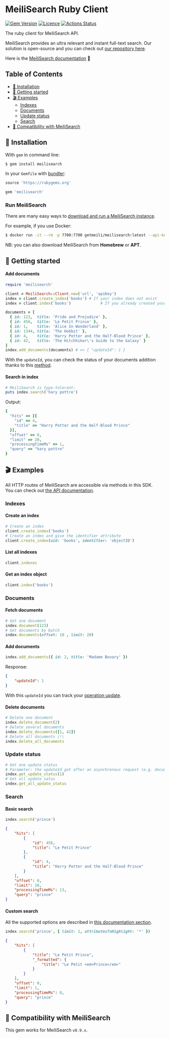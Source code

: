 # MeiliSearch Ruby Client <!-- omit in toc -->

[![Gem Version](https://badge.fury.io/rb/meilisearch.svg)](https://badge.fury.io/rb/meilisearch)
[![Licence](https://img.shields.io/badge/licence-MIT-blue.svg)](https://img.shields.io/badge/licence-MIT-blue.svg)
[![Actions Status](https://github.com/meilisearch/meilisearch-ruby/workflows/Test/badge.svg)](https://github.com/meilisearch/meilisearch-ruby/actions)

The ruby client for MeiliSearch API.

MeiliSearch provides an ultra relevant and instant full-text search. Our solution is open-source and you can check out [our repository here](https://github.com/meilisearch/MeiliDB).

Here is the [MeiliSearch documentation](https://docs.meilisearch.com/) 📖

## Table of Contents <!-- omit in toc -->

- [🔧 Installation](#-installation)
- [🚀 Getting started](#-getting-started)
- [🎬 Examples](#-examples)
  - [Indexes](#indexes)
  - [Documents](#documents)
  - [Update status](#update-status)
  - [Search](#search)
- [🤖 Compatibility with MeiliSearch](#-compatibility-with-meilisearch)

## 🔧 Installation

With `gem` in command line:
```bash
$ gem install meilisearch
```

In your `Gemfile` with [bundler](https://bundler.io/):
```ruby
source 'https://rubygems.org'

gem 'meilisearch'
```

### Run MeiliSearch <!-- omit in toc -->

There are many easy ways to [download and run a MeiliSearch instance](https://docs.meilisearch.com/guides/advanced_guides/binary.html#download-and-launch).

For example, if you use Docker:
```bash
$ docker run -it --rm -p 7700:7700 getmeili/meilisearch:latest --api-key=apiKey
```

NB: you can also download MeiliSearch from **Homebrew** or **APT**.

## 🚀 Getting started

#### Add documents <!-- omit in toc -->

```ruby
require 'meilisearch'

client = MeiliSearch::Client.new('url', 'apiKey')
index = client.create_index('books') # If your index does not exist
index = client.index('books')             # If you already created your index

documents = [
  { id: 123,  title: 'Pride and Prejudice' },
  { id: 456,  title: 'Le Petit Prince' },
  { id: 1,    title: 'Alice In Wonderland' },
  { id: 1344, title: 'The Hobbit' },
  { id: 4,    title: 'Harry Potter and the Half-Blood Prince' },
  { id: 42,   title: 'The Hitchhiker\'s Guide to the Galaxy' }
]
index.add_documents(documents) # => { "updateId": 1 }
```

With the `updateId`, you can check the status of your documents addition thanks to this [method](https://github.com/meilisearch/meilisearch-ruby#update-status).

#### Search in index <!-- omit in toc -->
``` ruby
# MeiliSearch is typo-tolerant:
puts index.search('hary pottre')
```
Output:
```ruby
{
  "hits" => [{
    "id" => 4,
    "title" => "Harry Potter and the Half-Blood Prince"
  }],
  "offset" => 0,
  "limit" => 20,
  "processingTimeMs" => 1,
  "query" => "hary pottre"
}
```

## 🎬 Examples

All HTTP routes of MeiliSearch are accessible via methods in this SDK.</br>
You can check out [the API documentation](https://docs.meilisearch.com/references/).

### Indexes

#### Create an index <!-- omit in toc -->
```ruby
# Create an index
client.create_index('books')
# Create an index and give the identifier attribute
client.create_index(uid: 'books', identifier: 'objectID')
```

#### List all indexes <!-- omit in toc -->
```ruby
client.indexes
```

#### Get an index object <!-- omit in toc -->
```ruby
client.index('books')
```

### Documents

#### Fetch documents <!-- omit in toc -->
```ruby
# Get one document
index.document(123)
# Get documents by batch
index.documents(offset: 10 , limit: 20)
```
#### Add documents <!-- omit in toc -->
```ruby
index.add_documents({ id: 2, title: 'Madame Bovary' })
```

Response:
```json
{
    "updateId": 1
}
```
With this `updateId` you can track your [operation update](#update-status).

#### Delete documents <!-- omit in toc -->
```ruby
# Delete one document
index.delete_document(2)
# Delete several documents
index.delete_documents([1, 42])
# Delete all documents /!\
index.delete_all_documents
```

### Update status
```ruby
# Get one update status
# Parameter: the updateId got after an asynchronous request (e.g. documents addition)
index.get_update_status(1)
# Get all update satus
index.get_all_update_status
```

### Search

#### Basic search <!-- omit in toc -->

```ruby
index.search('prince')
```

```json
{
    "hits": [
        {
            "id": 456,
            "title": "Le Petit Prince"
        },
        {
            "id": 4,
            "title": "Harry Potter and the Half-Blood Prince"
        }
    ],
    "offset": 0,
    "limit": 20,
    "processingTimeMs": 13,
    "query": "prince"
}
```

#### Custom search <!-- omit in toc -->

All the supported options are described in [this documentation section](https://docs.meilisearch.com/references/search.html#search-in-an-index).

```ruby
index.search('prince', { limit: 1, attributesToHighlight: '*' })
```

```json
{
    "hits": [
        {
            "title": "Le Petit Prince",
            "_formatted": {
                "title": "Le Petit <em>Prince</em>"
            }
        }
    ],
    "offset": 0,
    "limit": 1,
    "processingTimeMs": 0,
    "query": "prince"
}
```

## 🤖 Compatibility with MeiliSearch

This gem works for MeiliSearch `v0.9.x`.
